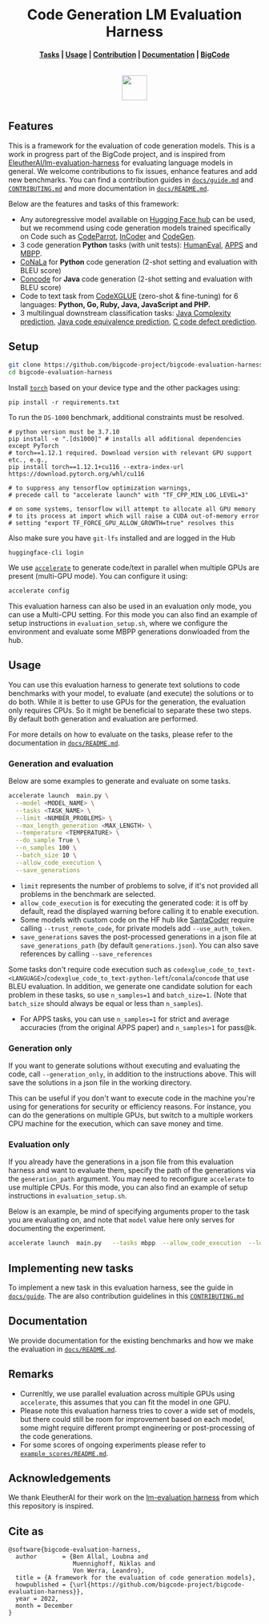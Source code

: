 <h1 align="center">Code Generation LM Evaluation Harness</h1>


<h4 align="center">
    <p>
        <a href="#features">Tasks</a> |
        <a href="#setup">Usage</a> |
        <a href="#implementing-new-tasks">Contribution</a> |
        <a href="#documentation">Documentation</a> |
        <a href="https://huggingface.co/bigcode">BigCode</a>
    <p>
</h4>

<h3 align="center">
    <img style="float: middle; padding: 10px 10px 10px 10px;" width="50" height="50" src="https://user-images.githubusercontent.com/44069155/191557209-6219acb8-a766-448c-9bd6-284d22b1e398.png" /></a>
</h3>

## Features

This is a framework for the evaluation of code generation models. This is a work in progress part of the BigCode project, and is inspired from [EleutherAI/lm-evaluation-harness](https://github.com/EleutherAI/lm-evaluation-harness) for evaluating language models in general. We welcome contributions to fix issues, enhance features and add new benchmarks. You can find a contribution guides in [`docs/guide.md`](https://github.com/bigcode-project/bigcode-evaluation-harness/blob/main/docs/guide.md) and [`CONTRIBUTING.md`](https://github.com/bigcode-project/bigcode-evaluation-harness/blob/main/CONTRIBUTING.md) and more documentation in [`docs/README.md`](https://github.com/bigcode-project/bigcode-evaluation-harness/blob/main/docs/README.md). 

Below are the features and tasks of this framework:

- Any autoregressive model available on [Hugging Face hub](https://huggingface.co/) can be used, but we recommend using code generation models trained specifically on Code such as [CodeParrot](https://huggingface.co/codeparrot/codeparrot), [InCoder](https://huggingface.co/facebook/incoder-6B) and [CodeGen](https://huggingface.co/Salesforce/codegen-16B-mono).
 - 3 code generation **Python** tasks (with unit tests): [HumanEval](https://huggingface.co/datasets/openai_humaneval), [APPS](https://huggingface.co/datasets/codeparrot/apps) and [MBPP](https://huggingface.co/datasets/mbpp).
- [CoNaLa](https://huggingface.co/datasets/neulab/conala) for **Python** code generation (2-shot setting and evaluation with BLEU score)
- [Concode](https://huggingface.co/datasets/code_x_glue_tc_text_to_code) for **Java** code generation (2-shot setting and evaluation with BLEU score)
- Code to text task from [CodeXGLUE](https://huggingface.co/datasets/code_x_glue_ct_code_to_text) (zero-shot & fine-tuning) for 6 languages: **Python, Go, Ruby, Java, JavaScript and PHP.** 
- 3 multilingual downstream classification tasks: [Java Complexity prediction](https://huggingface.co/datasets/codeparrot/codecomplex), [Java code equivalence prediction](https://huggingface.co/datasets/code_x_glue_cc_clone_detection_big_clone_bench), [C code defect prediction](https://huggingface.co/datasets/code_x_glue_cc_defect_detection).

## Setup

```bash
git clone https://github.com/bigcode-project/bigcode-evaluation-harness.git
cd bigcode-evaluation-harness
```
Install [`torch`](https://pytorch.org/get-started/locally/) based on your device type and the other packages using:
```
pip install -r requirements.txt
```
To run the `DS-1000` benchmark, additional constraints must be resolved.
```
# python version must be 3.7.10
pip install -e ".[ds1000]" # installs all additional dependencies except PyTorch
# torch==1.12.1 required. Download version with relevant GPU support etc., e.g.,
pip install torch==1.12.1+cu116 --extra-index-url https://download.pytorch.org/whl/cu116

# to suppress any tensorflow optimization warnings, 
# precede call to "accelerate launch" with "TF_CPP_MIN_LOG_LEVEL=3"

# on some systems, tensorflow will attempt to allocate all GPU memory
# to its process at import which will raise a CUDA out-of-memory error
# setting "export TF_FORCE_GPU_ALLOW_GROWTH=true" resolves this
```
Also make sure you have `git-lfs` installed and are logged in the Hub
```
huggingface-cli login
````

We use [`accelerate`](https://huggingface.co/docs/accelerate/index) to generate code/text in parallel when multiple GPUs are present (multi-GPU mode). You can configure it using:

```bash
accelerate config
```

This evaluation harness can also be used in an evaluation only mode, you can use a Multi-CPU setting. For this mode you can also find an example of setup instructions in `evaluation_setup.sh`, where we configure the environment and evaluate some MBPP generations donwloaded from the hub.

## Usage
You can use this evaluation harness to generate text solutions to code benchmarks with your model, to evaluate (and execute) the solutions or to do both. While it is better to use GPUs for the generation, the evaluation only requires CPUs. So it might be beneficial to separate these two steps. By default both generation and evaluation are performed.

For more details on how to evaluate on the tasks, please refer to the documentation in [`docs/README.md`](https://github.com/bigcode-project/bigcode-evaluation-harness/blob/main/docs/README.md). 

### Generation and evaluation
Below are some examples to generate and evaluate on some tasks.

```bash
accelerate launch  main.py \
  --model <MODEL_NAME> \
  --tasks <TASK_NAME> \
  --limit <NUMBER_PROBLEMS> \
  --max_length_generation <MAX_LENGTH> \
  --temperature <TEMPERATURE> \
  --do_sample True \
  --n_samples 100 \
  --batch_size 10 \
  --allow_code_execution \
  --save_generations
```
* `limit` represents the number of problems to solve, if it's not provided all problems in the benchmark are selected. 
* `allow_code_execution` is for executing the generated code: it is off by default, read the displayed warning before calling it to enable execution. 
* Some models with custom code on the HF hub like [SantaCoder](https://huggingface.co/bigcode/santacoder) require calling `--trust_remote_code`, for private models add `--use_auth_token`.
* `save_generations` saves the post-processed generations in a json file at `save_generations_path` (by default `generations.json`). You can also save references by calling `--save_references`

Some tasks don't require code execution such as
`codexglue_code_to_text-<LANGUAGE>`/`codexglue_code_to_text-python-left`/`conala`/`concode` that use BLEU evaluation. In addition, we generate one candidate solution for each problem in these tasks, so use `n_samples=1` and `batch_size=1`. (Note that `batch_size` should always be equal or less than `n_samples`).
* For APPS tasks, you can use `n_samples=1` for strict and average accuracies (from the original APPS paper) and `n_samples>1` for pass@k.

### Generation only

If you want to generate solutions without executing and evaluating the code, call `--generation_only`, in addition to the instructions above. This will save the solutions in a json file in the working directory. 

This can be useful if you don't want to execute code in the machine you're using for generations for security or efficiency reasons. For instance, you can do the generations on multiple GPUs, but switch to a multiple workers CPU machine for the execution, which can save money and time.

### Evaluation only

If you already have the generations in a json file from this evaluation harness and want to evaluate them, specify the path of the generations via the `generation_path` argument. You may need to reconfigure `accelerate` to use multiple CPUs. For this mode, you can also find an example of setup instructions in `evaluation_setup.sh`.

Below is an example, be mind of specifying arguments proper to the task you are evaluating on, and note that `model` value here only serves for documenting the experiment.

```bash
accelerate launch  main.py   --tasks mbpp  --allow_code_execution  --load_generations_path generations.json  --model incoder-temperature-08
```

## Implementing new tasks
To implement a new task in this evaluation harness, see the guide in [`docs/guide`](https://github.com/bigcode-project/bigcode-evaluation-harness/blob/main/docs/guide.md). The are also contribution guidelines in this [`CONTRIBUTING.md`](https://github.com/bigcode-project/bigcode-evaluation-harness/blob/main/CONTRIBUTING.md)

## Documentation
We provide documentation for the existing benchmarks and how we make the evaluation in [`docs/README.md`](https://github.com/bigcode-project/bigcode-evaluation-harness/blob/main/docs/README.md).

## Remarks
* Currenltly, we use parallel evaluation across multiple GPUs using `accelerate`, this assumes that you can fit the model in one GPU. 
* Please note this evaluation harness tries to cover a wide set of models, but there could still be room for improvement based on each model, some might require different prompt engineering or post-processing of the code generations.
* For some scores of ongoing experiments please refer to [`example_scores/README.md`](https://github.com/bigcode-project/bigcode-evaluation-harness/blob/master/example_scores/README.md).

## Acknowledgements
We thank EleutherAI for their work on the [lm-evaluation harness](https://github.com/EleutherAI/lm-evaluation-harness) from which this repository is inspired.

## Cite as

```
@software{bigcode-evaluation-harness,
  author       = {Ben Allal, Loubna and
                  Muennighoff, Niklas and
                  Von Werra, Leandro},
  title = {A framework for the evaluation of code generation models},
  howpublished = {\url{https://github.com/bigcode-project/bigcode-evaluation-harness}},
  year = 2022,
  month = December
}
```

